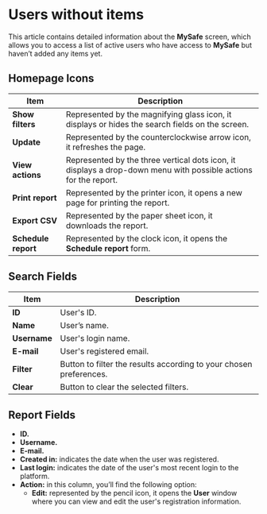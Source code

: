 # Users without items

This article contains detailed information about the **MySafe** screen, which allows you to access a list of active users who have access to **MySafe** but haven’t added any items yet.

## Homepage Icons

| **Item** | **Description** |
| --- | --- |
| **Show filters** | Represented by the magnifying glass icon, it displays or hides the search fields on the screen. |
| **Update** | Represented by the counterclockwise arrow icon, it refreshes the page. |
| **View actions** | Represented by the three vertical dots icon, it displays a drop-down menu with possible actions for the report. |
| **Print report** | Represented by the printer icon, it opens a new page for printing the report. |
| **Export CSV** | Represented by the paper sheet icon, it downloads the report. |
| **Schedule report** | Represented by the clock icon, it opens the **Schedule report** form. |

## Search Fields

| **Item** | **Description** |
| --- | --- |
| **ID** | User's ID. |
| **Name** | User’s name. |
| **Username** | User's login name. |
| **E-mail** | User's registered email. |
| **Filter** | Button to filter the results according to your chosen preferences. |
| **Clear** | Button to clear the selected filters. |

## Report Fields

- **ID.**
- **Username.**
- **E-mail.**
- **Created in:** indicates the date when the user was registered.
- **Last login:** indicates the date of the user's most recent login to the platform.
- **Action:** in this column, you’ll find the following option:
  - **Edit:** represented by the pencil icon, it opens the **User** window where you can view and edit the user's registration information. 
